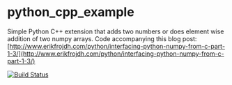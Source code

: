 # python_cpp_example
Simple Python C++ extension that adds two numbers or does element wise addition of two numpy arrays. Code accompanying this blog post: [http://www.erikfrojdh.com/python/interfacing-python-numpy-from-c-part-1-3/](http://www.erikfrojdh.com/python/interfacing-python-numpy-from-c-part-1-3/)

[![Build Status](https://travis-ci.org/erikfrojdh/python_cpp_example.svg?branch=master)](https://travis-ci.org/erikfrojdh/python_cpp_example)
